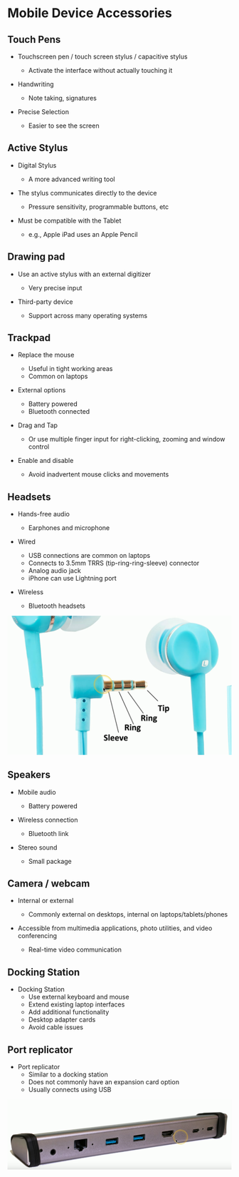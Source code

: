 # Mobile Device Accessories


## Touch Pens

* Touchscreen pen / touch screen stylus / capacitive stylus
    * Activate the interface without actually touching it

* Handwriting
    * Note taking, signatures

* Precise Selection
    * Easier to see the screen


## Active Stylus

* Digital Stylus
    * A more advanced writing tool

* The stylus communicates directly to the device
    * Pressure sensitivity, programmable buttons, etc

* Must be compatible with the Tablet
    * e.g., Apple iPad uses an Apple Pencil


## Drawing pad

* Use an active stylus with an external digitizer
    * Very precise input

* Third-party device
    * Support across many operating systems


## Trackpad 

* Replace the mouse 
    * Useful in tight working areas
    * Common on laptops

* External options
    * Battery powered
    * Bluetooth connected 

* Drag and Tap
    * Or use multiple finger input for right-clicking, zooming and window
      control

* Enable and disable 
    * Avoid inadvertent mouse clicks and movements


## Headsets

* Hands-free audio 
    * Earphones and microphone

* Wired
    * USB connections are common on laptops 
    * Connects to 3.5mm TRRS (tip-ring-ring-sleeve) connector
    * Analog audio jack
    * iPhone can use Lightning port

* Wireless
    * Bluetooth headsets

![](assets/2024-11-24-17-39-04.png)


## Speakers

* Mobile audio 
    * Battery powered

* Wireless connection
    * Bluetooth link

* Stereo sound 
    * Small package


## Camera / webcam

* Internal or external 
    * Commonly external on desktops, internal on laptops/tablets/phones

* Accessible from multimedia applications, photo utilities, and video
  conferencing
    * Real-time video communication 


## Docking Station 

* Docking Station
    * Use external keyboard and mouse
    * Extend existing laptop interfaces
    * Add additional functionality 
    * Desktop adapter cards
    * Avoid cable issues


## Port replicator

* Port replicator
    * Similar to a docking station 
    * Does not commonly have an expansion card option 
    * Usually connects using USB

![](assets/2024-11-24-17-44-50.png)












